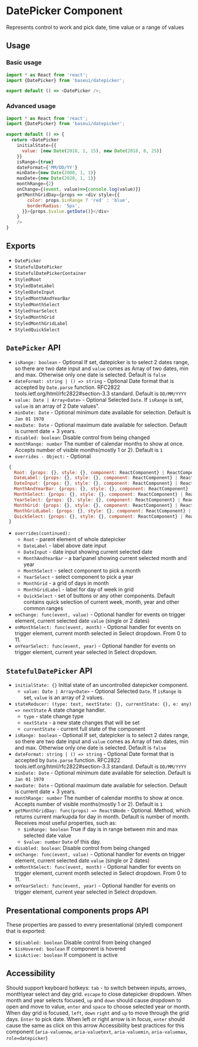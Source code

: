 # DatePicker Component

Represents control to work and pick date, time value or a range of values

## Usage

### Basic usage

```javascript
import * as React from 'react';
import {DatePicker} from 'baseui/datepicker';

export default () => <DatePicker />;
```

### Advanced usage

```javascript
import * as React from 'react';
import {DatePicker} from 'baseui/datepicker';

export default () => {
  return <DatePicker
    initialState={{
      value: [new Date(2018, 1, 15), new Date(2018, 8, 25)]
    }}
    isRange={true}
    dateFormat={'MM/DD/YY'}
    minDate={new Date(2000, 1, 1)}
    maxDate={new Date(2020, 1, 1)}
    monthRange={2}
    onChange={(event, value)=>{console.log(value)}}
    getMonthGridDay={props => <div style={{
        color: props.$inRange ? 'red' : 'blue',
        borderRadius: '5px',
      }}>{props.$value.getDate()}</div>
    }
    />
}
```

## Exports

* `DatePicker`
* `StatefulDatePicker`
* `StatefulDatePickerContainer`
* `StyledRoot`
* `StyledDateLabel`
* `StyledDateInput`
* `StyledMonthAndYearBar`
* `StyledMonthSelect`
* `StyledYearSelect`
* `StyledMonthGrid`
* `StyledMonthGridLabel`
* `StyledQuickSelect`

## `DatePicker` API

* `isRange: boolean` - Optional
  If set, datepicker is to select 2 dates range, so there are two date input and `value` comes as Array of two dates, min and max. Otherwise only one date is selected. Default is `false`
* `dateFormat: string | () => string` - Optional
  Date format that is accepted by `Date.parse` function. RFC2822 tools.ietf.org/html/rfc2822#section-3.3 standard. Default is `DD/MM/YYYY`
* `value: Date | Array<Date>` - Optional
  Selected `Date`. If `isRange` is set, `value` is an array of 2  Date values".
* `minDate: Date` - Optional
  minimum date available for selection. Default is `Jan 01 1970`
* `maxDate: Date` - Optional
  maximum date available for selection. Default is current date + 3 years.
* `disabled: boolean`:
  Disable control from being changed
* `monthRange: number`
  The number of calendar months to show at once. Accepts number of visible months(mostly 1 or 2). Default is `1`
* `overrides - Object:` - Optional

```js
 {  
   Root: {props: {}, style: {}, component: ReactComponent} | ReactComponent,
   DateLabel: {props: {}, style: {}, component: ReactComponent} | ReactComponent,
   DateInput: {props: {}, style: {}, component: ReactComponent} | ReactComponent,
   MonthAndYearBar: {props: {}, style: {}, component: ReactComponent} | ReactComponent,
   MonthSelect: {props: {}, style: {}, component: ReactComponent} | ReactComponent,
   YearSelect: {props: {}, style: {}, component: ReactComponent} | ReactComponent,
   MonthGrid: {props: {}, style: {}, component: ReactComponent} | ReactComponent,
   MonthGridLabel: {props: {}, style: {}, component: ReactComponent} | ReactComponent,
   QuickSelect: {props: {}, style: {}, component: ReactComponent} | ReactComponent
 }
```

* `overrides(continued):`
  * `Root` - parent element of whole datepicker
  * `DateLabel` - label above date input
  * `DateInput` -  date input showing current selected date
  * `MonthAndYearBar` - a bar\panel showing current selected month and year
  * `MonthSelect` - select component to pick a month
  * `YearSelect` - select component to pick a year
  * `MonthGrid` - a grid of days in month
  * `MonthGridLabel` - label for day of week in grid
  * `QuickSelect` - set of buttons or any other components. Default contains quick selection of current week, month, year and other common ranges
* `onChange: func(event, value)` - Optional
  handler for events on trigger element, current selected date `value` (single or 2 dates)
* `onMonthSelect: func(event, month)` - Optional
  handler for events on trigger element, current month selected in Select dropdown. From 0 to 11.
* `onYearSelect: func(event, year)` - Optional
  handler for events on trigger element, current year selected in Select dropdown.

## `StatefulDatePicker` API

* `initialState: {}`
  Initial state of an uncontrolled datepicker component.
  * `value: Date | Array<Date>` - Optional
    Selected `Date`. If `isRange` is set, `value` is an array of 2 values.
* `stateReducer: (type: text, nextState: {}, currentState: {}, e: any) => nextState`
  A state change handler.
  * `type` - state change type
  * `nextState` - a new state changes that will be set
  * `currentState` - current full state of the component
* `isRange: boolean` - Optional
  If set, datepicker is to select 2 dates range, so there are two date input and `value` comes as Array of two dates, min and max. Otherwise only one date is selected. Default is `false`
* `dateFormat: string | () => string` - Optional
  Date format that is accepted by `Date.parse` function. RFC2822 tools.ietf.org/html/rfc2822#section-3.3 standard. Default is `DD/MM/YYYY`
* `minDate: Date` - Optional
  minimum date available for selection. Default is `Jan 01 1970`
* `maxDate: Date` - Optional
  maximum date available for selection. Default is current date + 3 years.  
* `monthRange: number`
  The number of calendar months to show at once. Accepts number of visible months(mostly 1 or 2). Default is `1`
* `getMonthGridDay: func(props) => React$Node` - Optional.
  Method, which returns current markupda for day in month. Default is number of month. Receives most useful properties, such as:
  * `$inRange: boolean`
    True if day is in range between min and max selected date value
  * `$value: number`
    `Date` of this day.
* `disabled: boolean`:
  Disable control from being changed  
* `onChange: func(event, value)` - Optional
  handler for events on trigger element, current selected date `value` (single or 2 dates)
* `onMonthSelect: func(event, month)` - Optional
  handler for events on trigger element, current month selected in Select dropdown. From 0 to 11.
* `onYearSelect: func(event, year)` - Optional
  handler for events on trigger element, current year selected in Select dropdown.

## Presentational components props API

These properties are passed to every presentational (styled) component that is exported:

* `$disabled: boolean`
  Disable control from being changed
* `$isHovered: boolean`
  If component is hovered
* `$isActive: boolean`
  If component is active

## Accessibility

Should support keyboard hotkeys: `tab` - to switch between inputs, arrows, month\year select and day grid. `escape` to close datepicker dropdown.
When month and year selects focused, `up` and `down` should cause dropdown to open and move to value, `enter` and `space` to choose selected year or month.
When day grid is focused, `left`, `down` `right` and `up` to move through the grid days. `Enter` to pick date.
When left or right arrow is in focus, `enter` should cause the same as click on this arrow
Accessibility best practices for this component (`aria-valuenow`, `aria-valuetext`, `aria-valuemin`, `aria-valuemax`, `role=datepicker`)
